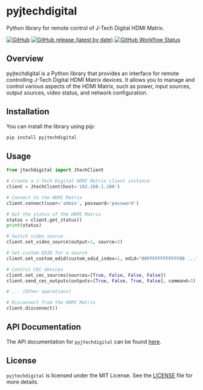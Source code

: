 # pyjtechdigital

Python library for remote control of J-Tech Digital HDMI Matrix.

[![GitHub](https://img.shields.io/github/license/AlexOwl/pyjtechdigital)](https://github.com/AlexOwl/pyjtechdigital/blob/main/LICENSE)
[![GitHub release (latest by date)](https://img.shields.io/github/v/release/AlexOwl/pyjtechdigital)](https://github.com/AlexOwl/pyjtechdigital/releases)
[![GitHub Workflow Status](https://img.shields.io/github/workflow/status/AlexOwl/pyjtechdigital/CI)](https://github.com/AlexOwl/pyjtechdigital/actions)

## Overview

pyjtechdigital is a Python library that provides an interface for remote controlling J-Tech Digital HDMI Matrix devices. It allows you to manage and control various aspects of the HDMI Matrix, such as power, input sources, output sources, video status, and network configuration.

## Installation

You can install the library using pip:

```bash
pip install pyjtechdigital
```

## Usage

```python
from jtechdigital import JtechClient

# Create a J-Tech Digital HDMI Matrix client instance
client = JtechClient(host='192.168.1.100')

# Connect to the HDMI Matrix
client.connect(user='admin', password='password')

# Get the status of the HDMI Matrix
status = client.get_status()
print(status)

# Switch video source
client.set_video_source(output=1, source=2)

# Set custom EDID for a source
client.set_custom_edid(custom_edid_index=1, edid="00FFFFFFFFFFFF00 ...")

# Control CEC devices
client.set_cec_sources(sources=[True, False, False, False])
client.send_cec_outputs(outputs=[True, False, True, False], command=3)

# ... (Other operations)

# Disconnect from the HDMI Matrix
client.disconnect()

```

## API Documentation

The API documentation for `pyjtechdigital` can be found [here](docs).

## License

`pyjtechdigital` is licensed under the MIT License. See the [LICENSE](LICENSE) file for more details.